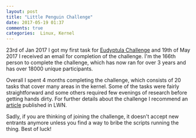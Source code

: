 ```yaml
---
layout: post
title: "Little Penguin Challenge"
date: 2017-05-19 01:37
comments: true
categories:  Linux, Kernel
---
```


23rd of Jan 2017 I got my first task for [Eudyptula Challenge](http://eudyptula-challenge.org/) and 19th of May 2017 I received an email for completion of the challenge. I'm the 166th person to complete the challenge, which has now ran for over 3 years and has over 18000 unique participants.  

Overall I spent 4 months completing the challenge, which consists of 20 tasks that cover many areas in the kernel. Some of the tasks were fairly straightforward and some others required few evenings of research before getting hands dirty. For further details about the challenge I recommend an [article](https://lwn.net/Articles/599231/) published in LWN.

Sadly, if you are thinking of joining the challenge, it doesn't accept new entrants anymore unless you find a way to bribe the scripts running the thing. Best of luck!

